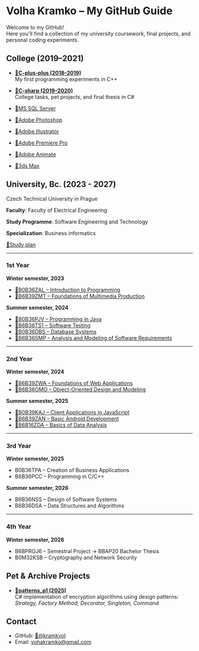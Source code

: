 # Volha Kramko – My GitHub Guide

Welcome to my GitHub!  
Here you'll find a collection of my university coursework, final projects, and personal coding experiments.

## College (2019–2021)

- **[🔗C-plus-plus (2018–2019)](https://github.com/kramkvol/C-plus-plus)**  
  My first programming experiments in C++
  
- **[🔗C-sharp (2019–2020)](https://github.com/kramkvol/C-sharp)**  
  College tasks, pet projects, and final thesis in C#  

- [🔗MS SQL Server]()
- [🔗Adobe Photoshop]()
- [🔗Adobe Illustrator]()
- [🔗Adobe Premiere Pro]()
- [🔗Adobe Animate]()
- [🔗3ds Max]()

## University, Bc. (2023 - 2027)

Czech Technical University in Prague 

**Faculty**: Faculty of Electrical Engineering

**Study Programme**: Software Engineering and Technology

**Specialization**: Business informatics

[🔗Study plan](https://intranet.fel.cvut.cz/en/education/bk/plany/pl30021569.html)

---

### 1st Year
**Winter semester, 2023**
- [🔗B0B36ZAL – Introduction to Programming](https://github.com/kramkvol/B0B36ZAL-Introduction-to-Programming)
- [🔗B6B39ZMT – Foundations of Multimedia Production](https://github.com/kramkvol/B6B39ZMT-Foundations-of-Multimedia-Production)  

**Summer semester, 2024**
- [🔗B0B36PJV – Programming in Java](https://github.com/kramkvol/B0B36PJV-Programming-in-Java)  
- [🔗B6B36TS1 – Software Testing](https://github.com/kramkvol/B6B36TS1-Software-Testing)
- [🔗B0B36DBS – Database Systems]()  
- [🔗B6B36SMP – Analysis and Modeling of Software Requirements](https://github.com/kramkvol/B6B36SMP-Analysis-and-Modeling-of-Software-Requirements)

---

### 2nd Year
**Winter semester, 2024**
- [🔗B6B39ZWA – Foundations of Web Applications](https://github.com/kramkvol/B6B39ZWA-Foundations-of-Web-Applications)  
- [🔗B6B36OMO – Object-Oriented Design and Modeling](https://github.com/kramkvol/B6B36OMO-Object-oriented-design-and-Modeling)  

**Summer semester, 2025**
- [🔗B0B39KAJ – Client Applications in JavaScript](https://github.com/kramkvol/B0B39KAJ-Client-applications-in-JavaScript)  
- [🔗B6B39ZAN – Basic Android Development](https://github.com/kramkvol/B6B39ZAN-Basic-Android-development)  
- [🔗B6B16ZDA – Basics of Data Analysis](https://github.com/kramkvol/B6B16ZDA-Basics-of-Data-Analysis)  

---

### 3rd Year
**Winter semester, 2025**
- B0B36TPA – Creation of Business Applications  
- B6B36PCC – Programming in C/C++  

**Summer semester, 2026**
- B6B36NSS – Design of Software Systems  
- B6B36DSA – Data Structures and Algorithms  

---

### 4th Year
**Winter semester, 2026**
- B6BPROJ6 – Semestral Project → BBAP20 Bachelor Thesis  
- B0M32KSB – Cryptography and Network Security  

## Pet & Archive Projects

- **[🔗patterns_p1 (2025)](https://github.com/kramkvol/patterns_p1)**  
  C# implementation of encryption algorithms using design patterns:  
  *Strategy, Factory Method, Decorator, Singleton, Command*  

## Contact

- GitHub: [🔗@kramkvol](https://github.com/kramkvol)  
- Email: vohakramko@gmail.com
